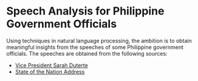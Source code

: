 # Speech Analysis for Philippine Government Officials

Using techniques in natural language processing, the ambition is to obtain meaningful insights from the speeches of some Philippine government officials. The speeches are obtained from the following sources:

- [Vice President Sarah Duterte](https://www.ovp.gov.ph/category/1/vp-sara-speeches)
- [State of the Nation Address](https://www.officialgazette.gov.ph/past-sona-speeches/)

